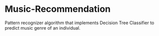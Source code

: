 # Music-Recommendation
Pattern recognizer algorithm that implements Decision Tree Classifier to predict music genre of an individual.
